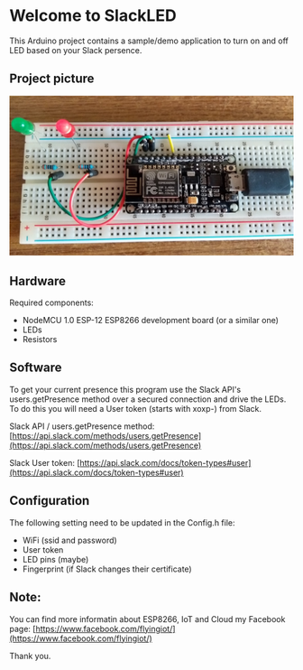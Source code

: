 # Welcome to SlackLED

This Arduino project contains a sample/demo application to turn on and off LED based on your Slack persence.

Project picture
-----------------
![SlackLED](docs/pictures/slackled_board.jpg)

Hardware
-----------------
Required components:
* NodeMCU 1.0 ESP-12 ESP8266 development board (or a similar one)
* LEDs
* Resistors

Software
-----------------
To get your current presence this program use the Slack API's users.getPresence method over a secured connection and drive the LEDs.
To do this you will need a User token (starts with xoxp-) from Slack.

Slack API / users.getPresence method: [https://api.slack.com/methods/users.getPresence](https://api.slack.com/methods/users.getPresence)

Slack User token: [https://api.slack.com/docs/token-types#user](https://api.slack.com/docs/token-types#user)

Configuration
-----------------
The following setting need to be updated in the Config.h file:
* WiFi (ssid and password)
* User token
* LED pins (maybe)
* Fingerprint (if Slack changes their certificate)

Note:
-----------------
You can find more informatin about ESP8266, IoT and Cloud my Facebook page: [https://www.facebook.com/flyingiot/](https://www.facebook.com/flyingiot/)

Thank you.
